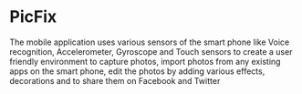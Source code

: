 PicFix
======

The mobile application uses various sensors of the smart phone like Voice recognition, Accelerometer, Gyroscope and Touch sensors to create a user friendly environment to capture photos, import photos from any existing apps on the smart phone, edit the photos by adding various effects, decorations and to share them on Facebook and Twitter